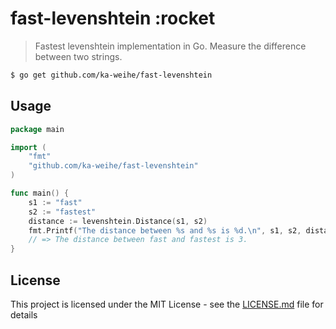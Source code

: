 # fast-levenshtein :rocket

> Fastest levenshtein implementation in Go.
> Measure the difference between two strings.

```bash
$ go get github.com/ka-weihe/fast-levenshtein
```

## Usage
```go
package main

import (
	"fmt"
	"github.com/ka-weihe/fast-levenshtein"
)

func main() {
	s1 := "fast"
	s2 := "fastest"
	distance := levenshtein.Distance(s1, s2)
	fmt.Printf("The distance between %s and %s is %d.\n", s1, s2, distance)
	// => The distance between fast and fastest is 3.
}
```

## License
This project is licensed under the MIT License - see the [LICENSE.md](LICENSE.md) file for details
